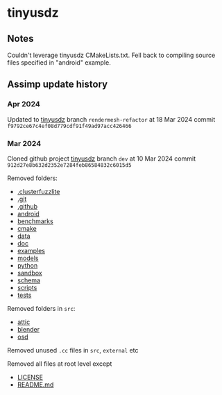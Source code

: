 # tinyusdz

## Notes
Couldn't leverage tinyusdz CMakeLists.txt.  Fell back to compiling source files specified in
"android" example.

## Assimp update history
### Apr 2024
Updated to [tinyusdz](https://github.com/syoyo/tinyusdz) branch `rendermesh-refactor` at 18 Mar 2024 commit `f9792ce67c4ef08d779cdf91f49ad97acc426466 `

### Mar 2024
Cloned github project [tinyusdz](https://github.com/syoyo/tinyusdz) branch `dev` at 10 Mar 2024 commit `912d27e8b632d2352e7284feb86584832c6015d5`

Removed folders:
- [.clusterfuzzlite](tinyusdz_repo%2F.clusterfuzzlite)
- [.git](tinyusdz_repo%2F.git)
- [.github](tinyusdz_repo%2F.github)
- [android](tinyusdz_repo%2Fandroid)
- [benchmarks](tinyusdz_repo%2Fbenchmarks)
- [cmake](tinyusdz_repo%2Fcmake)
- [data](tinyusdz_repo%2Fdata)
- [doc](tinyusdz_repo%2Fdoc)
- [examples](tinyusdz_repo%2Fexamples)
- [models](tinyusdz_repo%2Fmodels)
- [python](tinyusdz_repo%2Fpython)
- [sandbox](tinyusdz_repo%2Fsandbox)
- [schema](tinyusdz_repo%2Fschema)
- [scripts](tinyusdz_repo%2Fscripts)
- [tests](tinyusdz_repo%2Ftests)

Removed folders in `src`:
- [attic](tinyusdz_repo%2Fsrc%2Fattic)
- [blender](tinyusdz_repo%2Fsrc%2Fblender)
- [osd](tinyusdz_repo%2Fsrc%2Fosd)

Removed unused `.cc` files in `src`, `external` etc

Removed all files at root level except
- [LICENSE](tinyusdz_repo%2FLICENSE)
- [README.md](tinyusdz_repo%2FREADME.md)
